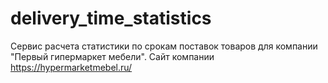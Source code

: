 # delivery_time_statistics
Сервис расчета статистики по срокам поставок товаров для компании "Первый гипермаркет мебели". Сайт компании https://hypermarketmebel.ru/
